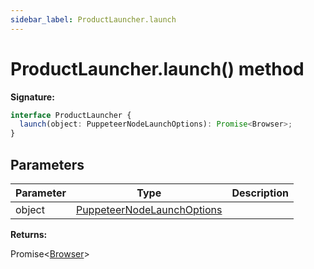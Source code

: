 ```yaml
---
sidebar_label: ProductLauncher.launch
---
```


# ProductLauncher.launch() method

**Signature:**

```typescript
interface ProductLauncher {
  launch(object: PuppeteerNodeLaunchOptions): Promise<Browser>;
}
```

## Parameters

| Parameter | Type                                                                    | Description |
| --------- | ----------------------------------------------------------------------- | ----------- |
| object    | [PuppeteerNodeLaunchOptions](./puppeteer.puppeteernodelaunchoptions.md) |             |

**Returns:**

Promise&lt;[Browser](./puppeteer.browser.md)&gt;
